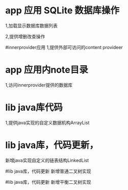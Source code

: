 # app 应用 SQLite 数据库操作

1,加载显示数据库数据列表

2,提供增删改查操作

#innerprovider应用
1,提供外部可访问的content provideer

# app 应用内note目录
1,访问innerprovider提供的数据库

# lib java库代码

1,提供java实现的自定义数据机构ArrayList

# lib java库，代码更新，
新增java实现自定义的链表结构LinkedList

#lib java库，代码更新
新增普通二叉树实现

#lib java库，代码更新
新增平衡二叉树实现
